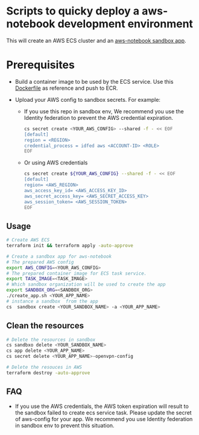 # Scripts to quicky deploy a aws-notebook  development environment

This will create an AWS ECS cluster and an [aws-notebook sandbox app](https://github.com/crafting-demo/solutions/blob/master/apps/aws-notebook/app.yaml).

# Prerequisites

- Build a container image to be used by the ECS service. Use this [Dockerfile](https://github.com/crafting-demo/solutions/blob/master/apps/aws-notebook/image/Dockerfile) as reference and push to ECR.

- Upload your AWS config to sandbox secrets. For example:
  - If you use this repo in sandbox env, We recommend you use the Identity federation to prevent the AWS credential expiration.
    ```sh
    cs secret create <YOUR_AWS_CONFIG> --shared -f - << EOF
    [default]
    region = <REGION>
    credential_process = idfed aws <ACCOUNT-ID> <ROLE>
    EOF
    ```
  - Or using AWS credentials
    ```sh
    cs secret create ${YOUR_AWS_CONFIG} --shared -f - << EOF
    [default]
    region= <AWS_REGION>
    aws_access_key_id= <AWS_ACCESS_KEY_ID>
    aws_secret_access_key= <AWS_SECRET_ACCESS_KEY>
    aws_session_token= <AWS_SESSION_TOKEN>
    EOF
    ```

## Usage

```sh
# Create AWS ECS
terraform init && terraform apply -auto-approve 

# Create a sandbox app for aws-notebook
# The prepared AWS config
export AWS_CONFIG=<YOUR_AWS_CONFIG>
# The prepared container image for ECS task service.
export TASK_IMAGE=<TASK_IMAGE>
# Which sandbox organization will be used to create the app
export SANDBOX_ORG=<SANDBOX_ORG>
./create_app.sh <YOUR_APP_NAME>
# instance a sandbox  from the app
cs  sandbox create <YOUR_SANDBOX_NAME> -a <YOUR_APP_NAME>
```

## Clean the resources
``` bash
# Delete the resources in sandbox
cs sandbxo delete <YOUR_SANDBOX_NAME>
cs app delete <YOUR_APP_NAME>
cs secret delete <YOUR_APP_NAME>-openvpn-config

# Delete the resouces in AWS
terraform destroy -auto-approve
```

## FAQ
* If you use the AWS credentials, the AWS token expiration will result to the sandbox failed to create ecs service task. Please update the secret of aws-config for your app. We recommend you use Identity federation  in sandbox env to prevent this situation.
